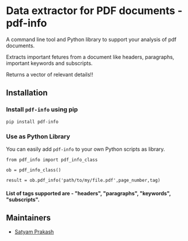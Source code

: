 
#  Data extractor for PDF documents - pdf-info

  
  
  

A command line tool and Python library to support your analysis of pdf documents.

  

Extracts important fetures from a document like headers, paragraphs, important keywords and subscripts.

  

Returns a vector of relevant details!!

  

##  Installation

  
  
  

### Install `pdf-info` using pip

`pip install pdf-info`

  
  
  

###  Use as Python Library

  

You can easily add `pdf-info` to your own Python scripts as library.

  

`from pdf_info import pdf_info_class`

`ob = pdf_info_class()`

`result = ob.pdf_info('path/to/my/file.pdf',page_number,tag)`

  

####  List of tags supported are - "headers", "paragraphs", "keywords", "subscripts".

  
  

##  Maintainers

  

-  [Satyam Prakash](https://github.com/satprak)
